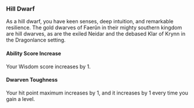### Hill Dwarf

As a hill dwarf, you have keen senses, deep intuition, and remarkable resilience. The gold dwarves of Faerûn in their mighty southern kingdom are hill dwarves, as are the exiled Neidar and the debased Klar of Krynn in the Dragonlance setting.

#### Ability Score Increase

Your Wisdom score increases by 1.

#### Dwarven Toughness

Your hit point maximum increases by 1, and it increases by 1 every time you gain a level.